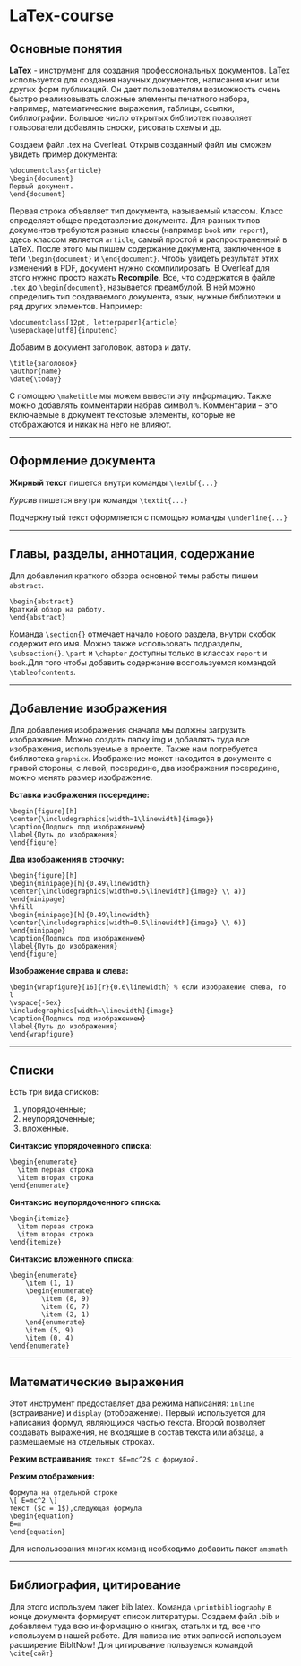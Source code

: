 # LaTex-course
## Основные понятия
**LaTex** - инструмент для создания профессиональных документов. LaTex используется для создания научных документов, написания книг или других форм публикаций. Он дает пользователям возможность очень быстро реализовывать сложные элементы печатного набора, например, математические выражения, таблицы, ссылки,  библиографии. Большое число открытых библиотек позволяет пользователи добавлять сноски, рисовать схемы и др.

Создаем файл .tex на Overleaf. Открыв созданный файл мы сможем увидеть пример документа: 

```
\documentclass{article}
\begin{document}
Первый документ.
\end{document}
```
Первая строка объявляет тип документа, называемый классом. Класс определяет общее представление документа. Для разных типов документов требуются разные классы (например `book` или `report`), здесь классом является `article`, самый простой и распространенный в LaTeX. 
После этого мы пишем содержание документа, заключенное в теги `\begin{document}` и `\end{document}`. Чтобы увидеть результат этих изменений в PDF, документ нужно скомпилировать. В Overleaf для этого нужно просто нажать **Recompile**. Все, что содержится в файле `.tex` до `\begin{document}`, называется преамбулой. В ней можно определить тип создаваемого документа, язык, нужные библиотеки и ряд других элементов. Например:

```
\documentclass[12pt, letterpaper]{article}
\usepackage[utf8]{inputenc}
```
Добавим в документ заголовок, автора и дату.
```
\title{заголовок}
\author{name}
\date{\today}
```
С помощью `\maketitle` мы можем вывести эту информацию. 
Также можно добавлять комментарии набрав символ `%`. Комментарии – это включаемые в документ текстовые элементы, которые не отображаются и никак на него не влияют.
___
## Оформление документа
**Жирный текст** пишется внутри команды `\textbf{...}`

*Курсив* пишется внутри команды `\textit{...}`

Подчеркнутый текст оформляется с помощью команды `\underline{...}`
___
## Главы, разделы, аннотация, содержание
Для добавления краткого обзора основной темы работы пишем `abstract`.
```
\begin{abstract}
Краткий обзор на работу.
\end{abstract}
```
Команда `\section{}` отмечает начало нового раздела, внутри скобок содержит его имя. Можно также использовать подразделы, `\subsection{}`. `\part` и `\chapter` доступны только в классах `report` и `book`.Для того чтобы добавить содержание воспользуемся командой `\tableofcontents`.
___
## Добавление изображения
Для добавления изображения сначала мы должны загрузить изображение. Можно создать папку img и добавлять туда все изображения, используемые в проекте. Также нам потребуется библиотека `graphicx`. Изображение может находится в документе с правой стороны, с левой, посередине, два изображения посередине, можно менять размер изображение. 

**Вставка изображения посередине:**
```
\begin{figure}[h]
\center{\includegraphics[width=1\linewidth]{image}}
\caption{Подпись под изображением}
\label{Путь до изображения}
\end{figure}
```
**Два изображения в строчку:**
```
\begin{figure}[h]
\begin{minipage}[h]{0.49\linewidth}
\center{\includegraphics[width=0.5\linewidth]{image} \\ а)}
\end{minipage}
\hfill
\begin{minipage}[h]{0.49\linewidth}
\center{\includegraphics[width=0.5\linewidth]{image} \\ б)}
\end{minipage}
\caption{Подпись под изображением}
\label{Путь до изображения}
\end{figure}
```
**Изображение справа и слева:**
```
\begin{wrapfigure}[16]{r}{0.6\linewidth} % если изображение слева, то l 
\vspace{-5ex}
\includegraphics[width=\linewidth]{image}
\caption{Подпись под изображением}
\label{Путь до изображения}
\end{wrapfigure}
```
___
## Списки
Есть три вида списков:
1. упорядоченные;
2. неупорядоченные;
3. вложенные.

**Синтаксис упорядоченного списка:**
```
\begin{enumerate}
  \item первая строка
  \item вторая строка
\end{enumerate}
```
**Синтаксис неупорядоченного списка:**
```
\begin{itemize}
  \item первая строка
  \item вторая строка
\end{itemize}
```
**Синтаксис вложенного списка:**
```
\begin{enumerate}
    \item (1, 1)
    \begin{enumerate}
        \item (8, 9)
        \item (6, 7) 
        \item (2, 1)
    \end{enumerate}
    \item (5, 9)
    \item (0, 4)
\end{enumerate}
```
___
## Математические выражения
Этот инструмент предоставляет два режима написания: `inline` (встраивание) и `display` (отображение). Первый используется для написания формул, являющихся частью текста. Второй позволяет создавать выражения, не входящие в состав текста или абзаца, а размещаемые на отдельных строках. 

**Режим встраивания:** `текст $E=mc^2$ с формулой.`

**Режим отображения:**

```
Формула на отдельной строке
\[ E=mc^2 \]
текст ($c = 1$),следующая формула
\begin{equation}
E=m
\end{equation}
```
Для использования многих команд необходимо добавить пакет `amsmath`
___
## Библиография, цитирование
Для этого используем пакет bib latex. Команда `\printbibliography` в конце документа формирует список литературы. Создаем файл .bib и добавляем туда всю информацию о книгах, статьях и тд, все что используем в нашей работе. Для написание этих записей используем расширение BibltNow! 
 Для цитирование пользуемся командой `\cite{сайт}`
